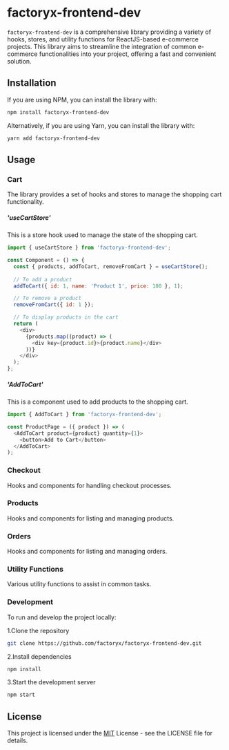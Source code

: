 # factoryx-frontend-dev

`factoryx-frontend-dev` is a comprehensive library providing a variety of hooks, stores, and utility functions for ReactJS-based e-commerce projects. This library aims to streamline the integration of common e-commerce functionalities into your project, offering a fast and convenient solution.

## Installation

If you are using NPM, you can install the library with:

```bash
npm install factoryx-frontend-dev
```

Alternatively, if you are using Yarn, you can install the library with:

```bash
yarn add factoryx-frontend-dev
```

## Usage
### Cart
The library provides a set of hooks and stores to manage the shopping cart functionality.
##### 'useCartStore'
This is a store hook used to manage the state of the shopping cart.

```javascript
import { useCartStore } from 'factoryx-frontend-dev';

const Component = () => {
  const { products, addToCart, removeFromCart } = useCartStore();
  
  // To add a product
  addToCart({ id: 1, name: 'Product 1', price: 100 }, 1);

  // To remove a product
  removeFromCart({ id: 1 });

  // To display products in the cart
  return (
    <div>
      {products.map((product) => (
        <div key={product.id}>{product.name}</div>
      ))}
    </div>
  );
};
```

##### 'AddToCart'
This is a component used to add products to the shopping cart.

```javascript
import { AddToCart } from 'factoryx-frontend-dev';

const ProductPage = ({ product }) => (
  <AddToCart product={product} quantity={1}>
    <button>Add to Cart</button>
  </AddToCart>
);
```

### Checkout
Hooks and components for handling checkout processes.

### Products
Hooks and components for listing and managing products.

### Orders
Hooks and components for listing and managing orders.

### Utility Functions
Various utility functions to assist in common tasks.

### Development
To run and develop the project locally:
    
1.Clone the repository
```bash
git clone https://github.com/factoryx/factoryx-frontend-dev.git
```
2.Install dependencies
```bash
npm install
```
3.Start the development server
```bash
npm start
```

## License
This project is licensed under the [MIT](https://choosealicense.com/licenses/mit/) License - see the LICENSE file for details.